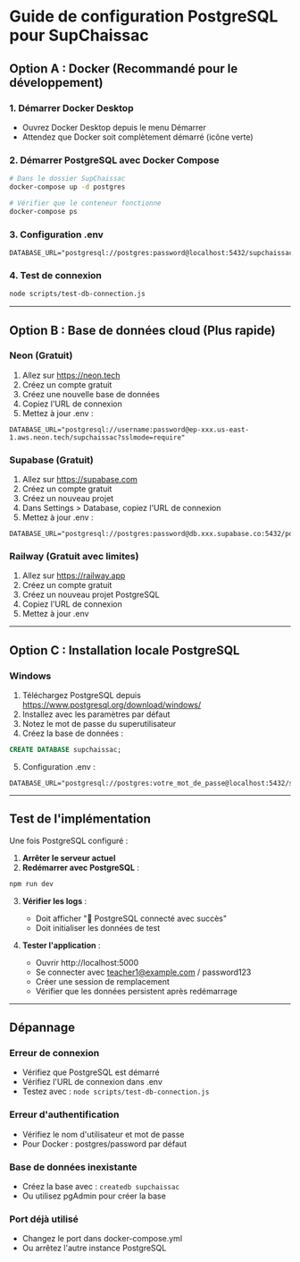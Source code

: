 # Guide de configuration PostgreSQL pour SupChaissac

## Option A : Docker (Recommandé pour le développement)

### 1. Démarrer Docker Desktop
- Ouvrez Docker Desktop depuis le menu Démarrer
- Attendez que Docker soit complètement démarré (icône verte)

### 2. Démarrer PostgreSQL avec Docker Compose
```bash
# Dans le dossier SupChaissac
docker-compose up -d postgres

# Vérifier que le conteneur fonctionne
docker-compose ps
```

### 3. Configuration .env
```env
DATABASE_URL="postgresql://postgres:password@localhost:5432/supchaissac"
```

### 4. Test de connexion
```bash
node scripts/test-db-connection.js
```

---

## Option B : Base de données cloud (Plus rapide)

### Neon (Gratuit)
1. Allez sur https://neon.tech
2. Créez un compte gratuit
3. Créez une nouvelle base de données
4. Copiez l'URL de connexion
5. Mettez à jour .env :
```env
DATABASE_URL="postgresql://username:password@ep-xxx.us-east-1.aws.neon.tech/supchaissac?sslmode=require"
```

### Supabase (Gratuit)
1. Allez sur https://supabase.com
2. Créez un compte gratuit
3. Créez un nouveau projet
4. Dans Settings > Database, copiez l'URL de connexion
5. Mettez à jour .env :
```env
DATABASE_URL="postgresql://postgres:password@db.xxx.supabase.co:5432/postgres"
```

### Railway (Gratuit avec limites)
1. Allez sur https://railway.app
2. Créez un compte gratuit
3. Créez un nouveau projet PostgreSQL
4. Copiez l'URL de connexion
5. Mettez à jour .env

---

## Option C : Installation locale PostgreSQL

### Windows
1. Téléchargez PostgreSQL depuis https://www.postgresql.org/download/windows/
2. Installez avec les paramètres par défaut
3. Notez le mot de passe du superutilisateur
4. Créez la base de données :
```sql
CREATE DATABASE supchaissac;
```
5. Configuration .env :
```env
DATABASE_URL="postgresql://postgres:votre_mot_de_passe@localhost:5432/supchaissac"
```

---

## Test de l'implémentation

Une fois PostgreSQL configuré :

1. **Arrêter le serveur actuel**
2. **Redémarrer avec PostgreSQL** :
```bash
npm run dev
```
3. **Vérifier les logs** :
   - Doit afficher "🐘 PostgreSQL connecté avec succès"
   - Doit initialiser les données de test

4. **Tester l'application** :
   - Ouvrir http://localhost:5000
   - Se connecter avec teacher1@example.com / password123
   - Créer une session de remplacement
   - Vérifier que les données persistent après redémarrage

---

## Dépannage

### Erreur de connexion
- Vérifiez que PostgreSQL est démarré
- Vérifiez l'URL de connexion dans .env
- Testez avec : `node scripts/test-db-connection.js`

### Erreur d'authentification
- Vérifiez le nom d'utilisateur et mot de passe
- Pour Docker : postgres/password par défaut

### Base de données inexistante
- Créez la base avec : `createdb supchaissac`
- Ou utilisez pgAdmin pour créer la base

### Port déjà utilisé
- Changez le port dans docker-compose.yml
- Ou arrêtez l'autre instance PostgreSQL
